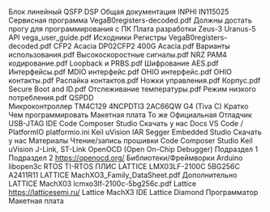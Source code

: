 
Блок линейный
	QSFP
	DSP
		Общая документация
			INPHI IN115025
		Сервисная программа
			VegaB0registers-decoded.pdf
				Должны достать прогу для программирования с ПК
		Плата разработки
			Zeus-3
			Uranus-5
		API
			vega_user_guide.pdf
			Исходники
		Регистры
			VegaB0registers-decoded.pdf
	CFP2
		Acacia
			DP02CFP2 400G Acacia.pdf
			Варианты использования.pdf
			Высокоскоростные сигналы.pdf
			NRZ PAM4 кодирование.pdf
			Loopback и PRBS.pdf
			Шифрование AES.pdf
			Интерфейсы.pdf
			MDIO интерфейс.pdf
			OHIO интерфейс.pdf
			OHIO контакты.pdf
			Распайка контактов.pdf
			Ножки управления.pdf
			Корпус.pdf
			Secure Boot and ID.pdf
			Отслеживание температуры.pdf
			Режим низкого потребления.pdf
		QSPDD                    
	Микроконтроллер
		TM4C129 4NCPDTI3 2AC66QW G4 (Tiva C)
			Кратко
			Чем программировать
				Макетная плата
					То же 
					Официальная
				Отладчик USB-JTAG
				IDE
					Code Composer Studio
						Скачать у нас
						Docs
					VS Code / PlatformIO
						platformio.ini
					Keil uVision
					IAR
					Segger Embedded Studio
						Скачать у нас
				Материалы
				Чтение/запись прошивки
					 Code Composer Studio
					Keil uVision
					J-Link, ST-Link
					 OpenOCD (Open On-Chip Debugger)
						Подраздел 1
						Подраздел 2
						https://openocd.org/
				Библиотеки/Фреймворки
					Arduino
					libopen3c
				RTOS
					TI-RTOS
	ПЛИС
		LATTICE LMX03LF-2100C 5BG256C A2411R11
			LATTICE MachXO3_Family_DataSheet.pdf
			Дополнительно
			LATTICE MachX03 lcmxo3lf-2100c-5bg256c.pdf
			Lattice
				https://latticesemi.ru/
				Lattice MachX3
			IDE
				Lattice Diamond
			Программатор
			Макетная плата